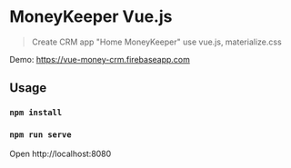 # MoneyKeeper Vue.js

> Create CRM app "Home MoneyKeeper" use vue.js, materialize.css

Demo: https://vue-money-crm.firebaseapp.com

## Usage

### `npm install`
### `npm run serve`

Open http://localhost:8080


